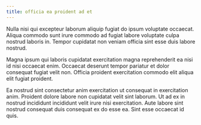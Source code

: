 ```yaml
---
title: officia ea proident ad et
---
```


Nulla nisi qui excepteur laborum aliquip fugiat do ipsum voluptate occaecat. Aliqua commodo sunt irure commodo ad fugiat labore voluptate culpa nostrud laboris in. Tempor cupidatat non veniam officia sint esse duis labore nostrud.

Magna ipsum qui laboris cupidatat exercitation magna reprehenderit ea nisi id nisi occaecat enim. Occaecat deserunt tempor pariatur et dolor consequat fugiat velit non. Officia proident exercitation commodo elit aliqua elit fugiat proident.

Ea nostrud sint consectetur anim exercitation ut consequat in exercitation anim. Proident dolore labore non cupidatat velit sint laborum. Ut ad ex in nostrud incididunt incididunt velit irure nisi exercitation. Aute labore sint nostrud consequat duis consequat ex do esse ea. Sint esse occaecat id quis.